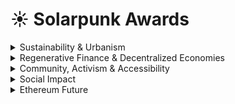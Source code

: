 # ☀ Solarpunk Awards

<details>

<summary>Sustainability &#x26; Urbanism</summary>

_Innovative projects and solutions that promote sustainability, renewable energy, and address environmental justice issues in urban areas. This includes solutions for urban planning and architecture that address challenges such as transportation, supply chain, energy efficiency, and equitable access to resources._

</details>

<details>

<summary>Regenerative Finance &#x26; Decentralized Economies</summary>

_Build sustainable DeFi projects that incorporate crypto-economic principles such as regenerative finance, green bonds, impact investing, and other innovative financial mechanisms that prioritize social and environmental well-being and sustainability over profit maximization._

</details>

<details>

<summary>Community, Activism &#x26; Accessibility</summary>

_These projects build and strengthen communities, promote resilience, social responsibility, and inclusion. They strive towards a better user experience with a focus on accessibility for all. By leveraging innovative and creative approaches to social change, they inspire and empower individuals to take action, driving meaningful impact at the local and global levels._

</details>

<details>

<summary>Social Impact</summary>

_Use Ethereum to tackle social and environmental challenges with transparency and automation, promoting positive social impact. These projects promote the use of blockchain technology to create a more equitable and sustainable world._

</details>

<details>

<summary>Ethereum Future</summary>

_This award recognizes projects that focus on advancing the operational capabilities of the Ethereum network. These projects improve the performance and efficiency of Ethereum nodes and infrastructure, as well as explore Layer 2 solutions, rollups, and interoperability between different blockchains._

</details>

